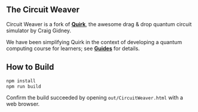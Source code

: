 ## The Circuit Weaver

Circuit Weaver is a fork of **[Quirk](http://algassert.com/quirk)**, the awesome drag & drop quantum circuit simulator by Craig Gidney.

We have been simplifying Quirk in the context of developing a quantum computing course for learners; see **[Guides](http://qubits.top/guides.html)** for details.


## How to Build

```bash
npm install
npm run build
```

Confirm the build succeeded by opening `out/CircuitWeaver.html` with a web browser.
